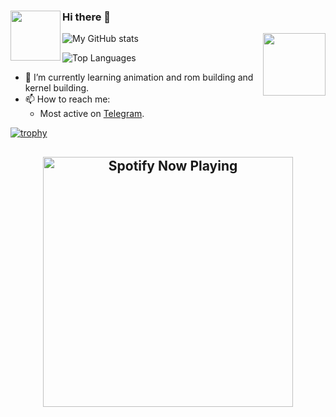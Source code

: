### Hi there 👋  <img src = https://i.pinimg.com/originals/25/d2/54/25d254df236c61306bceb86df5f671f1.gif width = 80 align = "left">

![My GitHub stats](https://github-readme-stats.vercel.app/api?username=flashokillerify&show_icons=true&count_private=true&custom_title=My%20Github%20Stats&theme=white&hide_border=false)
 <img src = https://media.tenor.com/images/a60c557ed842f29d86a09cf1b8ba413e/tenor.gif width = 100 align = "right">


![Top Languages](https://github-readme-stats.vercel.app/api/top-langs/?username=flashokillerify&custom_title=My%20Top%20Used%20Languages&theme=red&hide_border=true)

- 🌱 I’m currently learning animation and rom building and kernel building.
- 📫 How to reach me:
  - Most active on [Telegram](https://t.me/flasho_gacha).

[![trophy](https://github-profile-trophy.vercel.app/?username=flashokillerify)](https://github.com/flashokiller/github-profile-trophy)

<h2 align="center"> <img src="https://spotify-recently-played-readme.vercel.app/api?user=31s6flcwezvpcj7ttr2diyychcce" alt="Spotify Now Playing" width="400" />
</p>  
